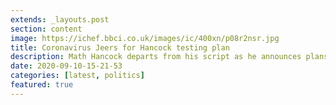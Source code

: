 ```yaml
---
extends: _layouts.post
section: content
image: https://ichef.bbci.co.uk/images/ic/400xn/p08r2nsr.jpg 
title: Coronavirus Jeers for Hancock testing plan 
description: Math Hancock departs from his script as he announces plans to ramp up coronavirus tests to deal with noisy MPs 
date: 2020-09-10-15-21-53 
categories: [latest, politics] 
featured: true 
--- 
```

